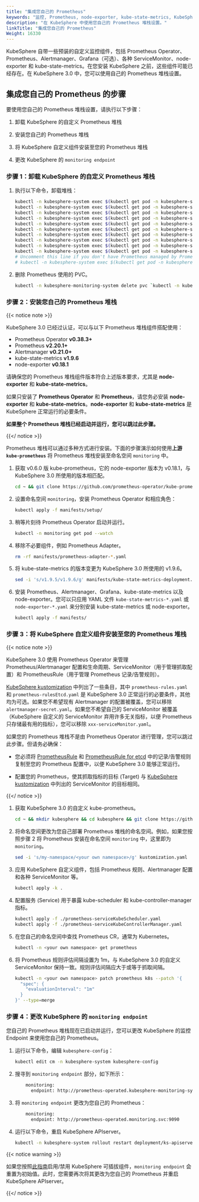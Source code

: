 ```yaml
---
title: "集成您自己的 Prometheus"
keywords: "监控, Prometheus, node-exporter, kube-state-metrics, KubeSphere, Kubernetes"
description: "在 KubeSphere 中使用您自己的 Prometheus 堆栈设置。"
linkTitle: "集成您自己的 Prometheus"
Weight: 16330
---
```


KubeSphere 自带一些预装的自定义监控组件，包括 Prometheus Operator、Prometheus、Alertmanager、Grafana（可选）、各种 ServiceMonitor、node-exporter 和 kube-state-metrics。在您安装 KubeSphere 之前，这些组件可能已经存在。在 KubeSphere 3.0 中，您可以使用自己的 Prometheus 堆栈设置。

## 集成您自己的 Prometheus 的步骤

要使用您自己的 Prometheus 堆栈设置，请执行以下步骤：

1. 卸载 KubeSphere 的自定义 Prometheus 堆栈

2. 安装您自己的 Prometheus 堆栈

3. 将 KubeSphere 自定义组件安装至您的 Prometheus 堆栈

4. 更改 KubeSphere 的 `monitoring endpoint`

### 步骤 1：卸载 KubeSphere 的自定义 Prometheus 堆栈

1. 执行以下命令，卸载堆栈：

   ```bash
   kubectl -n kubesphere-system exec $(kubectl get pod -n kubesphere-system -l app=ks-install -o jsonpath='{.items[0].metadata.name}') -- kubectl delete -f /kubesphere/kubesphere/prometheus/alertmanager/ 2>/dev/null
   kubectl -n kubesphere-system exec $(kubectl get pod -n kubesphere-system -l app=ks-install -o jsonpath='{.items[0].metadata.name}') -- kubectl delete -f /kubesphere/kubesphere/prometheus/devops/ 2>/dev/null
   kubectl -n kubesphere-system exec $(kubectl get pod -n kubesphere-system -l app=ks-install -o jsonpath='{.items[0].metadata.name}') -- kubectl delete -f /kubesphere/kubesphere/prometheus/etcd/ 2>/dev/null
   kubectl -n kubesphere-system exec $(kubectl get pod -n kubesphere-system -l app=ks-install -o jsonpath='{.items[0].metadata.name}') -- kubectl delete -f /kubesphere/kubesphere/prometheus/grafana/ 2>/dev/null
   kubectl -n kubesphere-system exec $(kubectl get pod -n kubesphere-system -l app=ks-install -o jsonpath='{.items[0].metadata.name}') -- kubectl delete -f /kubesphere/kubesphere/prometheus/kube-state-metrics/ 2>/dev/null
   kubectl -n kubesphere-system exec $(kubectl get pod -n kubesphere-system -l app=ks-install -o jsonpath='{.items[0].metadata.name}') -- kubectl delete -f /kubesphere/kubesphere/prometheus/node-exporter/ 2>/dev/null
   kubectl -n kubesphere-system exec $(kubectl get pod -n kubesphere-system -l app=ks-install -o jsonpath='{.items[0].metadata.name}') -- kubectl delete -f /kubesphere/kubesphere/prometheus/upgrade/ 2>/dev/null
   kubectl -n kubesphere-system exec $(kubectl get pod -n kubesphere-system -l app=ks-install -o jsonpath='{.items[0].metadata.name}') -- kubectl delete -f /kubesphere/kubesphere/prometheus/prometheus-rules-v1.16\+.yaml 2>/dev/null
   kubectl -n kubesphere-system exec $(kubectl get pod -n kubesphere-system -l app=ks-install -o jsonpath='{.items[0].metadata.name}') -- kubectl delete -f /kubesphere/kubesphere/prometheus/prometheus-rules.yaml 2>/dev/null
   kubectl -n kubesphere-system exec $(kubectl get pod -n kubesphere-system -l app=ks-install -o jsonpath='{.items[0].metadata.name}') -- kubectl delete -f /kubesphere/kubesphere/prometheus/prometheus 2>/dev/null
   # Uncomment this line if you don't have Prometheus managed by Prometheus Operator in other namespaces.
   # kubectl -n kubesphere-system exec $(kubectl get pod -n kubesphere-system -l app=ks-install -o jsonpath='{.items[0].metadata.name}') -- kubectl delete -f /kubesphere/kubesphere/prometheus/init/ 2>/dev/null
   ```

2. 删除 Prometheus 使用的 PVC。

   ```bash
   kubectl -n kubesphere-monitoring-system delete pvc `kubectl -n kubesphere-monitoring-system get pvc | grep -v VOLUME | awk '{print $1}' |  tr '\n' ' '`
   ```

### 步骤 2：安装您自己的 Prometheus 堆栈

{{< notice note >}}

KubeSphere 3.0 已经过认证，可以与以下 Prometheus 堆栈组件搭配使用：

- Prometheus Operator **v0.38.3+**
- Prometheus **v2.20.1+**
- Alertmanager **v0.21.0+**
- kube-state-metrics **v1.9.6**
- node-exporter **v0.18.1**

请确保您的 Prometheus 堆栈组件版本符合上述版本要求，尤其是 **node-exporter** 和 **kube-state-metrics**。

如果只安装了 **Prometheus Operator** 和 **Prometheus**，请您务必安装 **node-exporter** 和 **kube-state-metrics**。**node-exporter** 和 **kube-state-metrics** 是 KubeSphere 正常运行的必要条件。

**如果整个 Prometheus 堆栈已经启动并运行，您可以跳过此步骤。**

{{</ notice >}}

Prometheus 堆栈可以通过多种方式进行安装。下面的步骤演示如何使用**上游 `kube-prometheus`** 将 Prometheus 堆栈安装至命名空间 `monitoring` 中。

1. 获取 v0.6.0 版 kube-prometheus，它的 node-exporter 版本为 v0.18.1，与 KubeSphere 3.0 所使用的版本相匹配。

   ```bash
   cd ~ && git clone https://github.com/prometheus-operator/kube-prometheus.git && cd kube-prometheus && git checkout tags/v0.6.0 -b v0.6.0
   ```

2. 设置命名空间 `monitoring`，安装 Prometheus Operator 和相应角色：

   ```bash
   kubectl apply -f manifests/setup/
   ```

3. 稍等片刻待 Prometheus Operator 启动并运行。

   ```bash
   kubectl -n monitoring get pod --watch
   ```

4. 移除不必要组件，例如 Prometheus Adapter。

   ```bash
   rm -rf manifests/prometheus-adapter-*.yaml
   ```

5. 将 kube-state-metrics 的版本变更为 KubeSphere 3.0 所使用的 v1.9.6。

   ```bash
   sed -i 's/v1.9.5/v1.9.6/g' manifests/kube-state-metrics-deployment.yaml
   ```

6. 安装 Prometheus、Alertmanager、Grafana、kube-state-metrics 以及 node-exporter。您可以只应用 YAML 文件 `kube-state-metrics-*.yaml` 或 `node-exporter-*.yaml` 来分别安装 kube-state-metrics 或 node-exporter。

   ```bash
   kubectl apply -f manifests/
   ```

### 步骤 3：将 KubeSphere 自定义组件安装至您的 Prometheus 堆栈

{{< notice note >}}

KubeSphere 3.0 使用 Prometheus Operator 来管理 Prometheus/Alertmanager 配置和生命周期、ServiceMonitor（用于管理抓取配置）和 PrometheusRule（用于管理 Prometheus 记录/告警规则）。

[KubeSphere kustomization](https://github.com/kubesphere/kube-prometheus/blob/ks-v3.0/kustomize/kustomization.yaml) 中列出了一些条目，其中 `prometheus-rules.yaml` 和 `prometheus-rulesEtcd.yaml` 是 KubeSphere 3.0 正常运行的必要条件，其他均为可选。如果您不希望现有 Alertmanager 的配置被覆盖，您可以移除 `alertmanager-secret.yaml`。如果您不希望自己的 ServiceMonitor 被覆盖（KubeSphere 自定义的 ServiceMonitor 弃用许多无关指标，以便 Prometheus 只存储最有用的指标），您可以移除 `xxx-serviceMonitor.yaml`。

如果您的 Prometheus 堆栈不是由 Prometheus Operator 进行管理，您可以跳过此步骤。但请务必确保：

- 您必须将 [PrometheusRule](https://github.com/kubesphere/kube-prometheus/blob/ks-v3.0/kustomize/prometheus-rules.yaml) 和 [PrometheusRule for etcd](https://github.com/kubesphere/kube-prometheus/blob/ks-v3.0/kustomize/prometheus-rulesEtcd.yaml) 中的记录/告警规则复制至您的 Prometheus 配置中，以便 KubeSphere 3.0 能够正常运行。

- 配置您的 Prometheus，使其抓取指标的目标 (Target) 与 [KubeSphere kustomization](https://github.com/kubesphere/kube-prometheus/blob/ks-v3.0/kustomize/kustomization.yaml) 中列出的 ServiceMonitor 的目标相同。

{{</ notice >}}

1. 获取 KubeSphere 3.0 的自定义 kube-prometheus。

   ```bash
   cd ~ && mkdir kubesphere && cd kubesphere && git clone https://github.com/kubesphere/kube-prometheus.git && cd kube-prometheus/kustomize
   ```

2. 将命名空间更改为您自己部署 Prometheus 堆栈的命名空间。例如，如果您按照步骤 2 将 Prometheus 安装在命名空间 `monitoring` 中，这里即为 `monitoring`。

   ```bash
   sed -i 's/my-namespace/<your own namespace>/g' kustomization.yaml
   ```

3. 应用 KubeSphere 自定义组件，包括 Prometheus 规则、Alertmanager 配置和各种 ServiceMonitor 等。

   ```bash
   kubectl apply -k .
   ```

4. 配置服务 (Service) 用于暴露 kube-scheduler 和 kube-controller-manager 指标。

   ```bash
   kubectl apply -f ./prometheus-serviceKubeScheduler.yaml
   kubectl apply -f ./prometheus-serviceKubeControllerManager.yaml
   ```

5. 在您自己的命名空间中查找 Prometheus CR，通常为 Kubernetes。

   ```bash
   kubectl -n <your own namespace> get prometheus
   ```

6. 将 Prometheus 规则评估间隔设置为 1m，与 KubeSphere 3.0 的自定义 ServiceMonitor 保持一致。规则评估间隔应大于或等于抓取间隔。

   ```bash
   kubectl -n <your own namespace> patch prometheus k8s --patch '{
     "spec": {
       "evaluationInterval": "1m"
     }
   }' --type=merge
   ```

### 步骤 4：更改 KubeSphere 的 `monitoring endpoint`

您自己的 Prometheus 堆栈现在已启动并运行，您可以更改 KubeSphere 的监控 Endpoint 来使用您自己的 Prometheus。

1. 运行以下命令，编辑 `kubesphere-config`：

   ```bash
   kubectl edit cm -n kubesphere-system kubesphere-config
   ```

2. 搜寻到 `monitoring endpoint` 部分，如下所示：

   ```bash
       monitoring:
         endpoint: http://prometheus-operated.kubesphere-monitoring-system.svc:9090
   ```

3. 将 `monitoring endpoint` 更改为您自己的 Prometheus：

   ```bash
       monitoring:
         endpoint: http://prometheus-operated.monitoring.svc:9090
   ```

4. 运行以下命令，重启 KubeSphere APIserver。

   ```bash
   kubectl -n kubesphere-system rollout restart deployment/ks-apiserver
   ```

{{< notice warning >}}

如果您按照[此指南](../../../pluggable-components/overview/)启用/禁用 KubeSphere 可插拔组件，`monitoring endpoint` 会重置为初始值。此时，您需要再次将其更改为您自己的 Prometheus 并重启 KubeSphere APIserver。

{{</ notice >}}